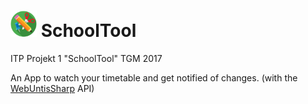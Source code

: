 # <img src="https://raw.githubusercontent.com/mrousavy/SchoolTool/master/Resources/Logo500.png" width="42"> SchoolTool
ITP Projekt 1 "SchoolTool" TGM 2017

An App to watch your timetable and get notified of changes. (with the [WebUntisSharp](https://github.com/mrousavy/WebUntisSharp) API)

